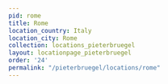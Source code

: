 ```yaml
---
pid: rome
title: Rome
location_country: Italy
location_city: Rome
collection: locations_pieterbruegel
layout: locationpage_pieterbruegel
order: '24'
permalink: "/pieterbruegel/locations/rome"
---
```

